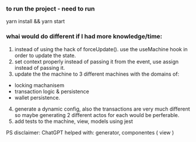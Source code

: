 <h3> to run the project - need to run </h3>
yarn install && yarn start

<h3> whai would do different if I had more knowledge/time: </h3>

1. instead of using the hack of forceUpdate(). use the useMachine hook in order to update the state.
2. set context properly instead of passing it from the event, use assign instead of passing it.
3. update the the machine to 3 different machines with the domains of:
  * locking machanisem
  * transaction logic & persistence
  * wallet persistence.
4. generate a dynamic config, also the transactions are very much different so maybe generating 2 different actos for each would be perferable.
5. add tests to the machine, view, models using jest


PS disclaimer:
ChatGPT helped with:
generator, componentes ( view )
